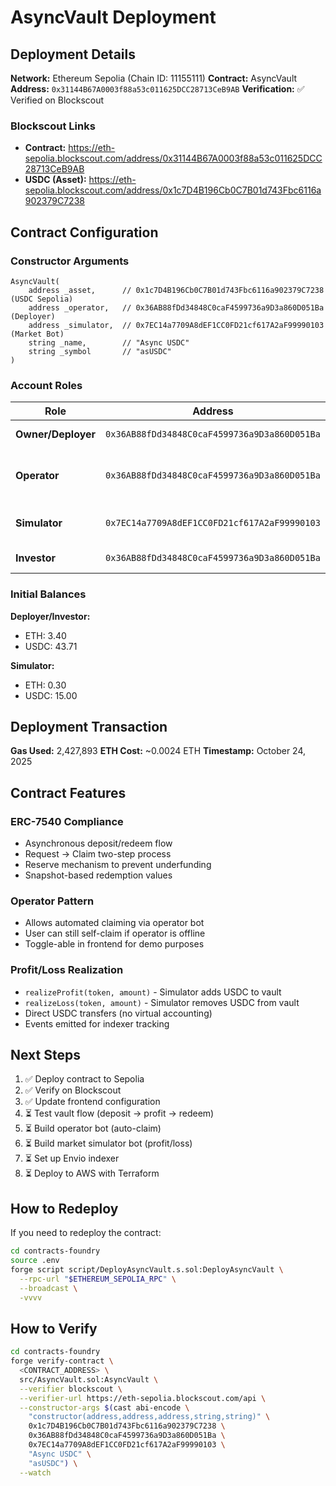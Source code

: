 # AsyncVault Deployment

## Deployment Details

**Network:** Ethereum Sepolia (Chain ID: 11155111)
**Contract:** AsyncVault
**Address:** `0x31144B67A0003f88a53c011625DCC28713CeB9AB`
**Verification:** ✅ Verified on Blockscout

### Blockscout Links
- **Contract:** https://eth-sepolia.blockscout.com/address/0x31144B67A0003f88a53c011625DCC28713CeB9AB
- **USDC (Asset):** https://eth-sepolia.blockscout.com/address/0x1c7D4B196Cb0C7B01d743Fbc6116a902379C7238

## Contract Configuration

### Constructor Arguments
```solidity
AsyncVault(
    address _asset,      // 0x1c7D4B196Cb0C7B01d743Fbc6116a902379C7238 (USDC Sepolia)
    address _operator,   // 0x36AB88fDd34848C0caF4599736a9D3a860D051Ba (Deployer)
    address _simulator,  // 0x7EC14a7709A8dEF1CC0FD21cf617A2aF99990103 (Market Bot)
    string _name,        // "Async USDC"
    string _symbol       // "asUSDC"
)
```

### Account Roles

| Role | Address | Purpose |
|------|---------|---------|
| **Owner/Deployer** | `0x36AB88fDd34848C0caF4599736a9D3a860D051Ba` | Contract owner, initial operator |
| **Operator** | `0x36AB88fDd34848C0caF4599736a9D3a860D051Ba` | Can claim deposits/redeems on behalf of users |
| **Simulator** | `0x7EC14a7709A8dEF1CC0FD21cf617A2aF99990103` | Market bot for profit/loss simulation |
| **Investor** | `0x36AB88fDd34848C0caF4599736a9D3a860D051Ba` | End-user test account |

### Initial Balances

**Deployer/Investor:**
- ETH: 3.40
- USDC: 43.71

**Simulator:**
- ETH: 0.30
- USDC: 15.00

## Deployment Transaction

**Gas Used:** 2,427,893
**ETH Cost:** ~0.0024 ETH
**Timestamp:** October 24, 2025

## Contract Features

### ERC-7540 Compliance
- Asynchronous deposit/redeem flow
- Request → Claim two-step process
- Reserve mechanism to prevent underfunding
- Snapshot-based redemption values

### Operator Pattern
- Allows automated claiming via operator bot
- User can still self-claim if operator is offline
- Toggle-able in frontend for demo purposes

### Profit/Loss Realization
- `realizeProfit(token, amount)` - Simulator adds USDC to vault
- `realizeLoss(token, amount)` - Simulator removes USDC from vault
- Direct USDC transfers (no virtual accounting)
- Events emitted for indexer tracking

## Next Steps

1. ✅ Deploy contract to Sepolia
2. ✅ Verify on Blockscout
3. ✅ Update frontend configuration
4. ⏳ Test vault flow (deposit → profit → redeem)
5. ⏳ Build operator bot (auto-claim)
6. ⏳ Build market simulator bot (profit/loss)
7. ⏳ Set up Envio indexer
8. ⏳ Deploy to AWS with Terraform

## How to Redeploy

If you need to redeploy the contract:

```bash
cd contracts-foundry
source .env
forge script script/DeployAsyncVault.s.sol:DeployAsyncVault \
  --rpc-url "$ETHEREUM_SEPOLIA_RPC" \
  --broadcast \
  -vvvv
```

## How to Verify

```bash
cd contracts-foundry
forge verify-contract \
  <CONTRACT_ADDRESS> \
  src/AsyncVault.sol:AsyncVault \
  --verifier blockscout \
  --verifier-url https://eth-sepolia.blockscout.com/api \
  --constructor-args $(cast abi-encode \
    "constructor(address,address,address,string,string)" \
    0x1c7D4B196Cb0C7B01d743Fbc6116a902379C7238 \
    0x36AB88fDd34848C0caF4599736a9D3a860D051Ba \
    0x7EC14a7709A8dEF1CC0FD21cf617A2aF99990103 \
    "Async USDC" \
    "asUSDC") \
  --watch
```

